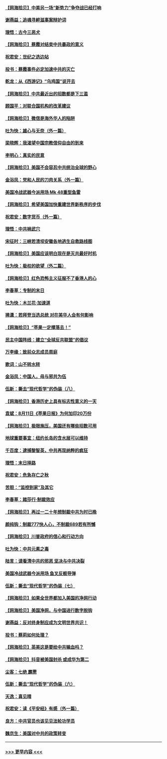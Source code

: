 #### [【网海拾贝】中美另一场“新势力”争夺战已经打响](../pages/nsc993/n12346998.md?t=08211351) 
#### [谢燕益：追魂寻衅滋事案辩护词](../pages/nsc993/n12346892.md?t=08211351) 
#### [理悟：古今三恶犬](../pages/nsc993/n12345190.md?t=08211351) 
#### [【网海拾贝】蔡霞对结束中共暴政的意义](../pages/nsc993/n12344263.md?t=08211351) 
#### [祝君安：世纪之选边站](../pages/nsc993/n12342382.md?t=08211351) 
#### [投书：蔡霞事件必定加速中共的灭亡](../pages/nsc993/n12341881.md?t=08211351) 
#### [乾龙：从《西游记》“乌鸡国”说开去](../pages/nsc993/n12341690.md?t=08211351) 
#### [【网海拾贝】中共最近出的招数都是下三滥](../pages/nsc993/n12341593.md?t=08211351) 
#### [顾国平：对联合国机构的改革建议](../pages/nsc993/n12339928.md?t=08211351) 
#### [【网海拾贝】微信是海外华人的陷阱](../pages/nsc993/n12338868.md?t=08211351) 
#### [吐为快：雄心与无奈（外一篇）](../pages/nsc993/n12338132.md?t=08211351) 
#### [梁晓辉：我渴望中国宗教信仰自由的到来](../pages/nsc993/n12336657.md?t=08211351) 
#### [李明心：真实的民意](../pages/nsc993/n12336089.md?t=08211351) 
#### [【网海拾贝】美国不会容忍中共统治全球的野心](../pages/nsc993/n12336063.md?t=08211351) 
#### [金浴凤：党和人民的刀肉关系（外一篇）](../pages/nsc993/n12335834.md?t=08211351) 
#### [美国冷战武器今派用场 Mk 48重型鱼雷](../pages/nsc993/n12335354.md?t=08211351) 
#### [【网海拾贝】希望美国加快重建世界新秩序的步伐](../pages/nsc993/n12334224.md?t=08211351) 
#### [祝君安：数字货币（外一篇）](../pages/nsc993/n12334186.md?t=08211351) 
#### [理悟：中共祸武穴](../pages/nsc993/n12333962.md?t=08211351) 
#### [宋征时：三峡若溃坝安徽各地逃生自救路线图](../pages/nsc993/n12332450.md?t=08211351) 
#### [【网海拾贝】美国应该明白现在是灭共最好时机](../pages/nsc993/n12332313.md?t=08211351) 
#### [吐为快：极权的欲望（外二篇）](../pages/nsc993/n12332089.md?t=08211351) 
#### [【网海拾贝】红色恐怖主义征服不了香港人的心](../pages/nsc993/n12329296.md?t=08211351) 
#### [李春草：专制的末日](../pages/nsc993/n12329079.md?t=08211351) 
#### [吐为快：木兰花‧加速道](../pages/nsc993/n12327366.md?t=08211351) 
#### [拂潇：若拜登当选总统 对在美华人会有何影响](../pages/nsc993/n12295996.md?t=08211351) 
#### [【网海拾贝】“苹果一定撑落去！”](../pages/nsc993/n12326784.md?t=08211351) 
#### [民主中国阵线：建立“全球反共联盟”的倡议](../pages/nsc993/n12324177.md?t=08211351) 
#### [万李缘：致前众志成员周庭](../pages/nsc993/n12324635.md?t=08211351) 
#### [歌词：山不转水转](../pages/nsc993/n12324599.md?t=08211351) 
#### [金浴凤：中国人，毋与邪共为伍](../pages/nsc993/n12324257.md?t=08211351) 
#### [伍新：撕去“现代哲学”的伪装（八）](../pages/nsc993/n12324188.md?t=08211351) 
#### [【网海拾贝】香港历史上具有标志性意义的一天](../pages/nsc993/n12324021.md?t=08211351) 
#### [袁斌：8月11日《苹果日报》为何加印20万份](../pages/nsc993/n12323955.md?t=08211351) 
#### [【网海拾贝】极限施压，美国还有哪些招数可用](../pages/nsc993/n12322512.md?t=08211351) 
#### [地球重要事宜：纽约长岛的含水层可以维持](../pages/nsc993/n12321844.md?t=08211351) 
#### [千百度：逮捕黎智英，中共再现纳粹的疯狂](../pages/nsc993/n12321777.md?t=08211351) 
#### [理悟：末日择路](../pages/nsc993/n12320812.md?t=08211351) 
#### [祝君安：危急存亡之秋](../pages/nsc993/n12320795.md?t=08211351) 
#### [苦胆：“监控到家”及其它](../pages/nsc993/n12320751.md?t=08211351) 
#### [李春草：踏莎行·制裁效应](../pages/nsc993/n12318290.md?t=08211351) 
#### [【网海拾贝】再过一二十年想制裁中共为时已晚](../pages/nsc993/n12318195.md?t=08211351) 
#### [颜纯钩：制裁777快人心，不制裁689若有所憾](../pages/nsc993/n12316912.md?t=08211351) 
#### [【网海拾贝】川普政府的信心和行动方向](../pages/nsc993/n12316673.md?t=08211351) 
#### [吐为快：中共元素之毒](../pages/nsc993/n12316547.md?t=08211351) 
#### [陆言：请看清中共的邪恶 坚决与中共决裂](../pages/nsc993/n12315784.md?t=08211351) 
#### [美国冷战武器今派用场 鱼叉反舰导弹](../pages/nsc993/n12316258.md?t=08211351) 
#### [伍新：撕去“现代哲学”的伪装（七）](../pages/nsc993/n12315846.md?t=08211351) 
#### [【网海拾贝】如果全世界都加入美国的净网行动](../pages/nsc993/n12315588.md?t=08211351) 
#### [【网海拾贝】美国净网，与中国进行数字脱钩](../pages/nsc993/n12312813.md?t=08211351) 
#### [谢燕益：反对终身制应成为文明世界共识！](../pages/nsc993/n12310465.md?t=08211351) 
#### [投书：蔡莉如何处理？](../pages/nsc993/n12310224.md?t=08211351) 
#### [【网海拾贝】英美这是要给中共输血吗？](../pages/nsc993/n12307646.md?t=08211351) 
#### [【网海拾贝】抖音被美国封杀 或成华为第二](../pages/nsc993/n12305277.md?t=08211351) 
#### [尘客：七绝 霹雳](../pages/nsc993/n12304053.md?t=08211351) 
#### [伍新：撕去“现代哲学”的伪装（六）](../pages/nsc993/n12303243.md?t=08211351) 
#### [天逸：喜见晴](../pages/nsc993/n12303226.md?t=08211351) 
#### [祝君安：读《平安经》有感（外一篇）](../pages/nsc993/n12303170.md?t=08211351) 
#### [良方：中共官员也该见见法轮功学员](../pages/nsc993/n12302985.md?t=08211351) 
#### [魏京生：美国对中共的政策转变](../pages/nsc993/n12302929.md?t=08211351) 

----
#### [ >>> 更早内容 <<< ](../indexes/nsc993-earlier.md)

